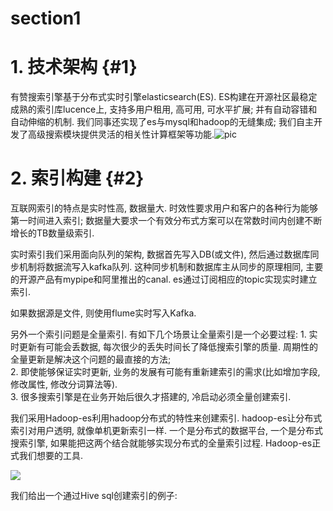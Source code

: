 # section1

# 1. 技术架构 {#1}

有赞搜索引擎基于分布式实时引擎elasticsearch\(ES\). ES构建在开源社区最稳定成熟的索引库lucence上, 支持多用户租用, 高可用, 可水平扩展; 并有自动容错和自动伸缩的机制. 我们同事还实现了es与mysql和hadoop的无缝集成; 我们自主开发了高级搜索模块提供灵活的相关性计算框架等功能.![](http://images2015.cnblogs.com/blog/759343/201603/759343-20160321183146464-1982557830.png "pic")

# 2. 索引构建 {#2}

互联网索引的特点是实时性高, 数据量大. 时效性要求用户和客户的各种行为能够第一时间进入索引; 数据量大要求一个有效分布式方案可以在常数时间内创建不断增长的TB数量级索引.

实时索引我们采用面向队列的架构, 数据首先写入DB\(或文件\), 然后通过数据库同步机制将数据流写入kafka队列. 这种同步机制和数据库主从同步的原理相同, 主要的开源产品有mypipe和阿里推出的canal. es通过订阅相应的topic实现实时建立索引.

如果数据源是文件, 则使用flume实时写入Kafka.

另外一个索引问题是全量索引. 有如下几个场景让全量索引是一个必要过程: 1. 实时更新有可能会丢数据, 每次很少的丢失时间长了降低搜索引擎的质量. 周期性的全量更新是解决这个问题的最直接的方法;  
2. 即使能够保证实时更新, 业务的发展有可能有重新建索引的需求\(比如增加字段, 修改属性, 修改分词算法等\).  
3. 很多搜索引擎是在业务开始后很久才搭建的, 冷启动必须全量创建索引.

我们采用Hadoop-es利用hadoop分布式的特性来创建索引. hadoop-es让分布式索引对用户透明, 就像单机更新索引一样. 一个是分布式的数据平台, 一个是分布式搜索引擎, 如果能把这两个结合就能够实现分布式的全量索引过程. Hadoop-es正式我们想要的工具.

![](http://images2015.cnblogs.com/blog/759343/201603/759343-20160321183147261-459829963.jpg)

我们给出一个通过Hive sql创建索引的例子:



